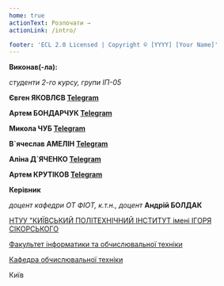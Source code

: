 ```yaml
---
home: true
actionText: Розпочати →
actionLink: /intro/

footer: 'ECL 2.0 Licensed | Copyright © [YYYY] [Your Name]'
---
```


**Виконав(-ла):**

_студенти 2-го курсу, групи ІП-05_<span padding-right:5em></span>

**Євген ЯКОВЛЄВ [Telegram](https://t.me/yyakovliev)**

**Артем БОНДАРЧУК [Telegram](https://t.me/artemkaxdxd)**

**Микола ЧУБ [Telegram](https://t.me/nikolaichub)**

**В`ячеслав АМЕЛІН [Telegram](https://t.me/berlin1776)**

**Аліна Д`ЯЧЕНКО [Telegram](https://t.me/dyachaliin)**

**Артем КРУТІКОВ [Telegram](https://t.me/cmertenok)**

**Керівник**

_доцент кафедри ОТ ФІОТ, к.т.н., доцент_<span padding-right:5em></span> **Андрій БОЛДАК**

[НТУУ "КИЇВСЬКИЙ ПОЛІТЕХНІЧНИЙ ІНСТИТУТ імені ІГОРЯ СІКОРСЬКОГО](https://kpi.ua/)

[Факультет інформатики та обчислювальної техніки](https://fiot.kpi.ua/)

[Кафедра обчислювальної техніки](https://comsys.kpi.ua/)

Київ
